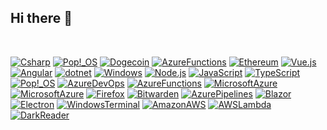 ## Hi there 👋
<br />

[![Csharp](https://img.shields.io/badge/CSharp-000?style=for-the-badge&logo=csharp&logoColor=239120&labelColor=000)](#) 
[![Pop!_OS](https://img.shields.io/badge/Pop!_OS-000?style=for-the-badge&logo=popos&logoColor=48B9C7&labelColor=000)](#)
[![Dogecoin](https://img.shields.io/badge/Dogecoin-000?style=for-the-badge&logo=dogecoin&logoColor=C2A633&labelColor=000)](#)
[![AzureFunctions](https://img.shields.io/badge/AzureFunctions-000?style=for-the-badge&logo=azurefunctions&logoColor=0062AD&labelColor=000)](#)
[![Ethereum](https://img.shields.io/badge/Ethereum-000?style=for-the-badge&logo=ethereum&logoColor=3C3C3D&labelColor=000)](#) 
[![Vue.js](https://img.shields.io/badge/Vue.js-000?style=for-the-badge&logo=vuedotjs&logoColor=4FC08D&labelColor=000)](#)
[![Angular](https://img.shields.io/badge/Angular-000?style=for-the-badge&logo=angular&logoColor=DD0031&labelColor=000)](#)
[![dotnet](https://img.shields.io/badge/.NET-000?style=for-the-badge&logo=dotnet&logoColor=512BD4&labelColor=000)](#)
[![Windows](https://img.shields.io/badge/Windows-000?style=for-the-badge&logo=windows&logoColor=0078D6&labelColor=000)](#)
[![Node.js](https://img.shields.io/badge/Node.js-000?style=for-the-badge&logo=nodedotjs&logoColor=339933&labelColor=000)](#)
[![JavaScript](https://img.shields.io/badge/JavaScript-000?style=for-the-badge&logo=javascript&logoColor=F7DF1E&labelColor=000)](#)
[![TypeScript](https://img.shields.io/badge/TypeScript-000?style=for-the-badge&logo=typescript&logoColor=3178C6&labelColor=000)](#)
[![Pop!_OS](https://img.shields.io/badge/Pop!_OS-000?style=for-the-badge&logo=popos&logoColor=48B9C7&labelColor=000)](#)
[![AzureDevOps](https://img.shields.io/badge/AzureDevOps-000?style=for-the-badge&logo=azuredevops&logoColor=0078D7&labelColor=000)](#)
[![AzureFunctions](https://img.shields.io/badge/AzureFunctions-000?style=for-the-badge&logo=azurefunctions&logoColor=0062AD&labelColor=000)](#)
[![MicrosoftAzure](https://img.shields.io/badge/MicrosoftAzure-000?style=for-the-badge&logo=microsoftazure&logoColor=0078D4&labelColor=000)](#)
[![MicrosoftAzure](https://img.shields.io/badge/MicrosoftAzure-000?style=for-the-badge&logo=microsoftazure&logoColor=0078D4&labelColor=000)](#)
[![Firefox](https://img.shields.io/badge/Firefox-000?style=for-the-badge&logo=firefox&logoColor=FF7139&labelColor=000)](#)
[![Bitwarden](https://img.shields.io/badge/Bitwarden-000?style=for-the-badge&logo=bitwarden&logoColor=175DDC&labelColor=000)](#)
[![AzurePipelines](https://img.shields.io/badge/AzurePipelines-000?style=for-the-badge&logo=azurepipelines&logoColor=2560E0&labelColor=000)](#)
[![Blazor](https://img.shields.io/badge/Blazor-000?style=for-the-badge&logo=blazor&logoColor=512BD4&labelColor=000)](#)
[![Electron](https://img.shields.io/badge/Electron-000?style=for-the-badge&logo=electron&logoColor=47848F&labelColor=000)](#)
[![WindowsTerminal](https://img.shields.io/badge/WindowsTerminal-000?style=for-the-badge&logo=windowsterminal&logoColor=4D4D4D&labelColor=000)](#)
[![AmazonAWS](https://img.shields.io/badge/AmazonAWS-000?style=for-the-badge&logo=amazonaws&logoColor=232F3E&labelColor=000)](#)
[![AWSLambda](https://img.shields.io/badge/AWSLambda-000?style=for-the-badge&logo=awslambda&logoColor=FF9900&labelColor=000)](#)
[![DarkReader](https://img.shields.io/badge/DarkReader-000?style=for-the-badge&logo=darkreader&logoColor=141E24&labelColor=000)](#)

<!--
**erihal/erihal** is a ✨ _special_ ✨ repository because its `README.md` (this file) appears on your GitHub profile.

Here are some ideas to get you started:

- 🔭 I’m currently working on ...
- 🌱 I’m currently learning ...
- 👯 I’m looking to collaborate on ...
- 🤔 I’m looking for help with ...
- 💬 Ask me about ...
- 📫 How to reach me: ...
- 😄 Pronouns: ...
- ⚡ Fun fact: ...
-->
